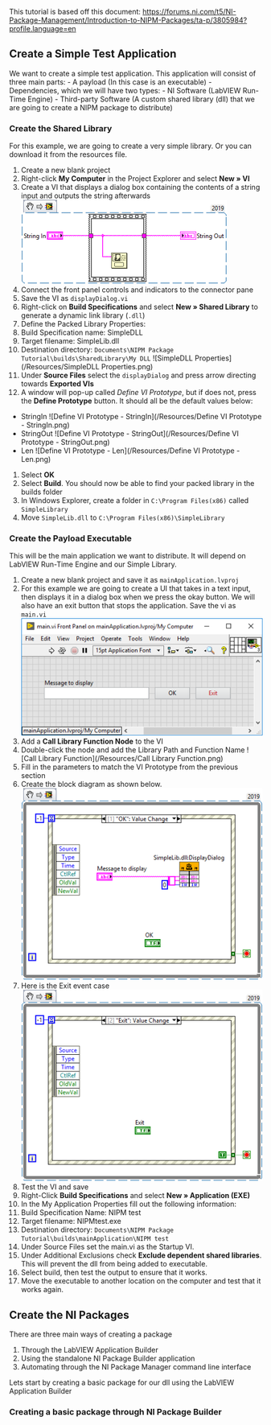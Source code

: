 This tutorial is based off this document:
https://forums.ni.com/t5/NI-Package-Management/Introduction-to-NIPM-Packages/ta-p/3805984?profile.language=en

<h2>Create a Simple Test Application</h2>
We want to create a simple test application. This application will consist of three main parts:
- A payload (In this case is an executable)
- Dependencies, which we will have two types:
  - NI Software (LabVIEW Run-Time Engine)
  - Third-party Software (A custom shared library (dll) that we are going to create a NIPM package to distribute)

<h3>Create the Shared Library</h3>
For this example, we are going to create a very simple library. Or you can download it from the resources file.

1. Create a new blank project
1. Right-click **My Computer** in the Project Explorer and select **New » VI**
1. Create a VI that displays a dialog box containing the contents of a string input and outputs the string afterwards
![Code Snippet](/Resources/displayDialog.png)
1. Connect the front panel controls and indicators to the connector pane
1. Save the VI as `displayDialog.vi`
1. Right-click on **Build Specifications** and select **New » Shared Library** to generate a dynamic link library (`.dll`)
1. Define the Packed Library Properties:
  1. Build Specification name: SimpleDLL
  1. Target filename: SimpleLib.dll
  1. Destination directory: `Documents\NIPM Package Tutorial\builds\SharedLibrary\My DLL`
![SimpleDLL Properties](/Resources/SimpleDLL Properties.png)
1. Under **Source Files** select the `displayDialog` and press arrow directing towards **Exported VIs**
1. A window will pop-up called *Define VI Prototype*, but if does not, press the **Define Prototype** button. It should all be the default values below:
  - StringIn
  ![Define VI Prototype - StringIn](/Resources/Define VI Prototype - StringIn.png)
  - StringOut
  ![Define VI Prototype - StringOut](/Resources/Define VI Prototype - StringOut.png)
  - Len
  ![Define VI Prototype - Len](/Resources/Define VI Prototype - Len.png)
1. Select **OK**
1. Select **Build**. You should now be able to find your packed library in the builds folder
1. In Windows Explorer, create a folder in `C:\Program Files(x86)` called `SimpleLibrary`
1. Move `SimpleLib.dll` to `C:\Program Files(x86)\SimpleLibrary`

<h3>Create the Payload Executable</h3>
This will be the main application we want to distribute. It will depend on LabVIEW Run-Time Engine and our Simple Library.

1. Create a new blank project and save it as `mainApplication.lvproj`
1. For this example we are going to create a UI that takes in a text input, then displays it in a dialog box when we press the okay button. We will also have an exit button that stops the application. Save the vi as `main.vi`
![main.vi front panel](/Resources/mainVI.png)
1. Add a **Call Library Function Node** to the VI
1. Double-click the node and add the Library Path and Function Name
  ![Call Library Function](/Resources/Call Library Function.png)
1. Fill in the parameters to match the VI Prototype from the previous section
1. Create the block diagram as shown below.
![main.vi block diagram OK event case](/Resources/mainOKevent.png)
1. Here is the Exit event case
![main.vi block diagram EXIT event case](/Resources/mainExitevent.png)
1. Test the VI and save
1. Right-Click **Build Specifications** and select **New » Application (EXE)**
1. In the My Application Properties fill out the following information:
  1. Build Specification Name: NIPM test
  1. Target filename: NIPMtest.exe
  1. Destination directory: `Documents\NIPM Package Tutorial\builds\mainApplication\NIPM test`
1. Under Source Files set the main.vi as the Startup VI.
1. Under Additional Exclusions check **Exclude dependent shared libraries**. This will prevent the dll from being added to executable.
1. Select build, then test the output to ensure that it works.
1. Move the executable to another location on the computer and test that it works again.

<h2>Create the NI Packages</h2>
There are three main ways of creating a package

1. Through the LabVIEW Application Builder
1. Using the standalone NI Package Builder application
1. Automating through the NI Package Manager command line interface

Lets start by creating a basic package for our dll using the LabVIEW Application Builder

<h3>Creating a basic package through NI Package Builder</h3>
